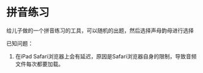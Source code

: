 拼音练习
==============
给儿子做的一个拼音练习的工具，可以随机的出题，然后选择声母韵母进行选择

已知问题：

1. 在iPad Safari浏览器上会有延迟，原因是Safari浏览器自身的限制，导致音频文件每次都要加载。